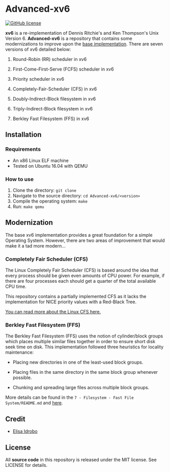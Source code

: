 # Advanced-xv6

[![GitHub license](https://img.shields.io/badge/license-MIT-blue.svg)](https://raw.githubusercontent.com/nextseto/Advanced-xv6/master/LICENSE)

**xv6** is a re-implementation of Dennis Ritchie's and Ken Thompson's Unix Version 6. **Advanced-xv6** is a repository that contains some modernizations to improve upon the [base implementation](https://github.com/mit-pdos/xv6-public). There are seven versions of xv6 detailed below:

1. Round-Robin (RR) scheduler in xv6 

2. First-Come-First-Serve (FCFS) scheduler in xv6

3. Priority scheduler in xv6

4. Completely-Fair-Scheduler (CFS) in xv6

5. Doubly-Indirect-Block filesystem in xv6

6. Triply-Indirect-Block filesystem in xv6

7. Berkley Fast Filesystem (FFS) in xv6

## Installation

### Requirements

- An x86 Linux ELF machine
 - Tested on Ubuntu 16.04 with QEMU

### How to use

1. Clone the directory: `git clone `
2. Navigate to the source directory: `cd Advanced-xv6/<version>`
3. Compile the operating system: `make`
4. Run: `make qemu`

## Modernization

The base xv6 implementation provides a great foundation for a simple Operating System. However, there are two areas of improvement that would make it a tad more modern...

### Completely Fair Scheduler (CFS)

The Linux Completely Fair Scheduler (CFS) is based around the idea that every process should be given even amounts of CPU power. For example, if there are four processes each should get a quarter of the total available CPU time.

This repository contains a partially implemented CFS as it lacks the implementation for NICE priority values with a Red-Black Tree.

[You can read more about the Linux CFS here.](https://www.ibm.com/developerworks/library/l-completely-fair-scheduler/)

### Berkley Fast Filesystem (FFS)

The Berkley Fast Filesystem (FFS) uses the notion of cylinder/block groups which places multiple similar files together in order to ensure short disk seek time on disk. This implementation followed three heuristics for locality maintenance:

- Placing new directories in one of the least-used block groups.

- Placing files in the same directory in the same block group whenever possible.

- Chunking and spreading large files across multiple block groups.

More details can be found in the `7 - Filesystem - Fast File System/README.md` and [here](https://people.eecs.berkeley.edu/~brewer/cs262/FFS.pdf).

## Credit

- [Elisa Idrobo](https://github.com/ElisaIdrobo)

## License

All **source code** in this repository is released under the MIT license. See LICENSE for details.
